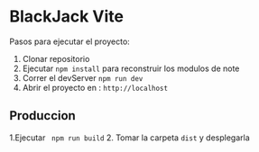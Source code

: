 # BlackJack Vite

Pasos para ejecutar el proyecto:

1. Clonar repositorio
2. Ejecutar ```npm install``` para reconstruir los modulos de note
3. Correr el devServer ```npm run dev```
4. Abrir el proyecto en : ```http://localhost```


## Produccion
1.Ejecutar ``` npm run build```
2. Tomar la carpeta ```dist``` y desplegarla